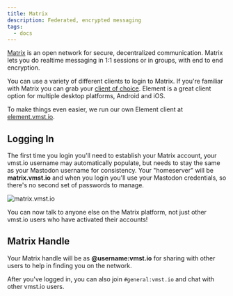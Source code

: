 ```yaml
---
title: Matrix
description: Federated, encrypted messaging
tags:
  - docs
---
```


[Matrix](https://matrix.org) is an open network for secure, decentralized communication.
Matrix lets you do realtime messaging in 1:1 sessions or in groups, with end to end encryption.

You can use a variety of different clients to login to Matrix. If you're familiar with Matrix you can grab your [client of choice](https://www.matrix.org/clients/). Element is a great client option for multiple desktop platforms, Android and iOS.

To make things even easier, we run our own Element client at [element.vmst.io](https://element.vmst.io).

## Logging In

The first time you login you'll need to establish your Matrix account, your vmst.io username may automatically populate, but needs to stay the same as your Mastodon username for consistency. Your "homeserver" will be **matrix.vmst.io** and when you login you'll use your Mastodon credentials, so there's no second set of passwords to manage.

![matrix.vmst.io](https://cdn.vmst.io/docs/matrix-login.png)

You can now talk to anyone else on the Matrix platform, not just other vmst.io users who have activated their accounts!

## Matrix Handle

Your Matrix handle will be as **@username:vmst.io** for sharing with other users to help in finding you on the network.

After you've logged in, you can also join `#general:vmst.io` and chat with other vmst.io users.
